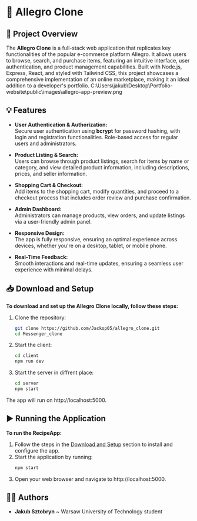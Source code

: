 # 🛒 Allegro Clone

## 📝 Project Overview
The **Allegro Clone** is a full-stack web application that replicates key functionalities of the popular e-commerce platform Allegro. It allows users to browse, search, and purchase items, featuring an intuitive interface, user authentication, and product management capabilities. Built with Node.js, Express, React, and styled with Tailwind CSS, this project showcases a comprehensive implementation of an online marketplace, making it an ideal addition to a developer's portfolio.
C:\Users\jakub\Desktop\Portfolio-website\public\images\allegro-app-preview.png
## 💡 Features
- **User Authentication & Authorization:**  
  Secure user authentication using **bcrypt** for password hashing, with login and registration functionalities. Role-based access for regular users and administrators.

- **Product Listing & Search:**  
  Users can browse through product listings, search for items by name or category, and view detailed product information, including descriptions, prices, and seller information.

- **Shopping Cart & Checkout:**  
  Add items to the shopping cart, modify quantities, and proceed to a checkout process that includes order review and purchase confirmation.

- **Admin Dashboard:**  
  Administrators can manage products, view orders, and update listings via a user-friendly admin panel.

- **Responsive Design:**  
  The app is fully responsive, ensuring an optimal experience across devices, whether you're on a desktop, tablet, or mobile phone.

- **Real-Time Feedback:**  
  Smooth interactions and real-time updates, ensuring a seamless user experience with minimal delays.

## 📥 Download and Setup
**To download and set up the Allegro Clone locally, follow these steps:**

1. Clone the repository:
   ```bash
   git clone https://github.com/Jackop05/allegro_clone.git
   cd Messenger_clone
2. Start the client:
    ```bash
    cd client
    npm run dev
3. Start the server in diffrent place:
    ```bash
    cd server
    npm start
The app will run on http://localhost:5000.

## ▶️ Running the Application
**To run the RecipeApp:**
1. Follow the steps in the [Download and Setup](#-download-and-setup) section to install and configure the app.
2. Start the application by running:
    ```bash
   npm start
3. Open your web browser and navigate to http://localhost:5000.

## 🙋‍♂️ Authors
- **Jakub Sztobryn** ~ Warsaw University of Technology student
